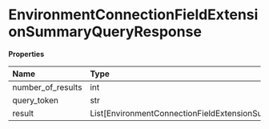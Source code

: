 # EnvironmentConnectionFieldExtensionSummaryQueryResponse

**Properties**

| Name              | Type                                             | Required | Description |
| :---------------- | :----------------------------------------------- | :------- | :---------- |
| number_of_results | int                                              | ❌       |             |
| query_token       | str                                              | ❌       |             |
| result            | List[EnvironmentConnectionFieldExtensionSummary] | ❌       |             |

